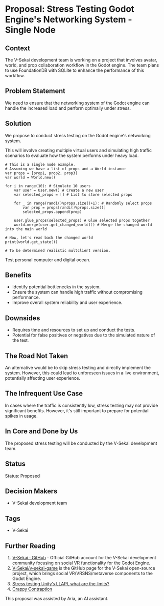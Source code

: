 # Proposal: Stress Testing Godot Engine's Networking System - Single Node

## Context

The V-Sekai development team is working on a project that involves avatar, world, and prop collaboration workflow in the Godot engine. The team plans to use FoundationDB with SQLite to enhance the performance of this workflow.

## Problem Statement

We need to ensure that the networking system of the Godot engine can handle the increased load and perform optimally under stress.

## Solution

We propose to conduct stress testing on the Godot engine's networking system.

This will involve creating multiple virtual users and simulating high traffic scenarios to evaluate how the system performs under heavy load.

```gdscript
# This is a single node example.
# Assuming we have a list of props and a World instance
var props = [prop1, prop2, prop3]
var world = World.new()

for i in range(10): # Simulate 10 users
    var user = User.new() # Create a new user
    var selected_props = [] # List to store selected props

    for _ in range(randi()%props.size()+1): # Randomly select props
        var prop = props[randi()%props.size()]
        selected_props.append(prop)

    user.glue_props(selected_props) # Glue selected props together
    world.merge(user.get_changed_world()) # Merge the changed world into the main world

# Now, let's read back the changed world
print(world.get_state())
```

```
# To be determined realistic multclient version.
```

Test personal computer and digital ocean.

## Benefits

- Identify potential bottlenecks in the system.
- Ensure the system can handle high traffic without compromising performance.
- Improve overall system reliability and user experience.

## Downsides

- Requires time and resources to set up and conduct the tests.
- Potential for false positives or negatives due to the simulated nature of the test.

## The Road Not Taken

An alternative would be to skip stress testing and directly implement the system. However, this could lead to unforeseen issues in a live environment, potentially affecting user experience.

## The Infrequent Use Case

In cases where the traffic is consistently low, stress testing may not provide significant benefits. However, it's still important to prepare for potential spikes in usage.

## In Core and Done by Us

The proposed stress testing will be conducted by the V-Sekai development team.

## Status

Status: Proposed

## Decision Makers

- V-Sekai development team

## Tags

- V-Sekai

## Further Reading

1. [V-Sekai · GitHub](https://github.com/v-sekai) - Official GitHub account for the V-Sekai development community focusing on social VR functionality for the Godot Engine.
2. [V-Sekai/v-sekai-game](https://github.com/v-sekai/v-sekai-game) is the GitHub page for the V-Sekai open-source project, which brings social VR/VRSNS/metaverse components to the Godot Engine.
3. [Stress testing Unity’s LLAPI, what are the limits?](https://www.codedojo.com/?p=2091)
4. [Crappy Contraption](https://ifiregames.itch.io/crappy-contraptions)

This proposal was assisted by Aria, an AI assistant.
